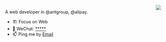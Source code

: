 <img align="right" src="https://github-readme-stats.vercel.app/api?username=ycjcl868&show_icons=true&icon_color=ad0d52&text_color=24292e&bg_color=ffffff&hide_title=true" />

A web developer in @antgroup, @alipay.

- 🏗 Focus on Web
- 💬 WeChat: [*****](kylinJCL)
- 📫 Ping me by [Email](mailto:chaolin.jcl@antgroup.com)
